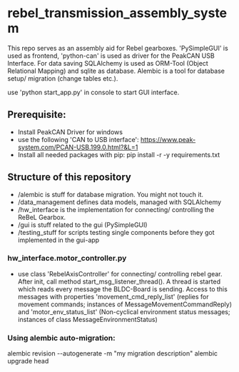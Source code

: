 # rebel_transmission_assembly_system

This repo serves as an assembly aid for Rebel gearboxes. 'PySimpleGUI' is used as frontend, 'python-can' is used as driver for the PeakCAN USB Interface.
For data saving SQLAlchemy is used as ORM-Tool (Object Relational Mapping) and sqlite as database.
Alembic is a tool for database setup/ migration (change tables etc.).

use 'python start_app.py' in console to start GUI interface.

## Prerequisite:
- Install PeakCAN Driver for windows
- use the following 'CAN to USB interface': https://www.peak-system.com/PCAN-USB.199.0.html?&L=1
- Install all needed packages with pip: pip install -r -y requirements.txt

## Structure of this repository
- /alembic is stuff for database migration. You might not touch it.
- /data_management defines data models, managed with SQLAlchemy
- /hw_interface is the implementation for connecting/ controlling the ReBeL Gearbox. 
- /gui is stuff related to the gui (PySimpleGUI)
- /testing_stuff for scripts testing single components before they got implemented in the gui-app

### hw_interface.motor_controller.py
- use class 'RebelAxisController' for connecting/ controlling rebel gear. After init, call method start_msg_listener_thread(). A thread is started which reads every message the BLDC-Board is sending. Access to this messages with properties 'movement_cmd_reply_list' (replies for movement commands; instances of MessageMovementCommandReply) and 'motor_env_status_list' (Non-cyclical environment status messages; instances of class MessageEnvironmentStatus)


### Using alembic auto-migration:
alembic revision --autogenerate -m "my migration description" 
alembic upgrade head